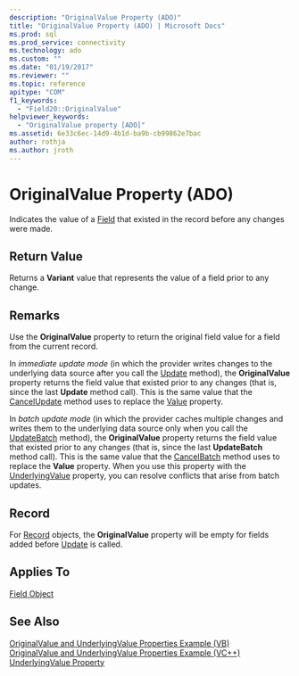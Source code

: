 ```yaml
---
description: "OriginalValue Property (ADO)"
title: "OriginalValue Property (ADO) | Microsoft Docs"
ms.prod: sql
ms.prod_service: connectivity
ms.technology: ado
ms.custom: ""
ms.date: "01/19/2017"
ms.reviewer: ""
ms.topic: reference
apitype: "COM"
f1_keywords: 
  - "Field20::OriginalValue"
helpviewer_keywords: 
  - "OriginalValue property [ADO]"
ms.assetid: 6e33c6ec-14d9-4b1d-ba9b-cb99862e7bac
author: rothja
ms.author: jroth
---
```

# OriginalValue Property (ADO)
Indicates the value of a [Field](./field-object.md) that existed in the record before any changes were made.  
  
## Return Value  
 Returns a **Variant** value that represents the value of a field prior to any change.  
  
## Remarks  
 Use the **OriginalValue** property to return the original field value for a field from the current record.  
  
 In *immediate update mode* (in which the provider writes changes to the underlying data source after you call the [Update](./update-method.md) method), the **OriginalValue** property returns the field value that existed prior to any changes (that is, since the last **Update** method call). This is the same value that the [CancelUpdate](./cancelupdate-method-ado.md) method uses to replace the [Value](./value-property-ado.md) property.  
  
 In *batch update mode* (in which the provider caches multiple changes and writes them to the underlying data source only when you call the [UpdateBatch](./updatebatch-method.md) method), the **OriginalValue** property returns the field value that existed prior to any changes (that is, since the last **UpdateBatch** method call). This is the same value that the [CancelBatch](./cancelbatch-method-ado.md) method uses to replace the **Value** property. When you use this property with the [UnderlyingValue](./underlyingvalue-property.md) property, you can resolve conflicts that arise from batch updates.  
  
## Record  
 For [Record](./record-object-ado.md) objects, the **OriginalValue** property will be empty for fields added before [Update](./update-method.md) is called.  
  
## Applies To  
 [Field Object](./field-object.md)  
  
## See Also  
 [OriginalValue and UnderlyingValue Properties Example (VB)](./originalvalue-and-underlyingvalue-properties-example-vb.md)   
 [OriginalValue and UnderlyingValue Properties Example (VC++)](./originalvalue-and-underlyingvalue-properties-example-vc.md)   
 [UnderlyingValue Property](./underlyingvalue-property.md)